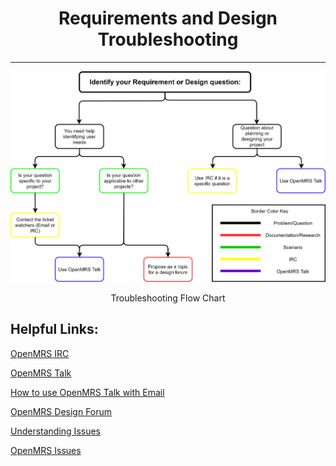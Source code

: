 <center><h1>Requirements and Design Troubleshooting</h1></center>

*********************************************

![](/assets/Troubleshooting_Design_Flowchart.png)

<center>Troubleshooting Flow Chart</center>

## Helpful Links:

[OpenMRS IRC](https://wiki.openmrs.org/display/IRC/Home)

[OpenMRS Talk](https://talk.openmrs.org)

[How to use OpenMRS Talk with Email](https://talk.openmrs.org/t/openmrs-talk-email-discussion-groups/1165)

[OpenMRS Design Forum](https://wiki.openmrs.org/display/RES/Design+Forum)

[Understanding Issues](https://wiki.openmrs.org/display/docs/Tickets)

[OpenMRS Issues](https://issues.openmrs.org/secure/Dashboard.jspa)


